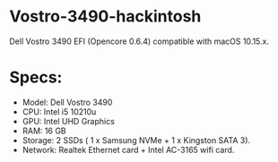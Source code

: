 # Vostro-3490-hackintosh
Dell Vostro 3490 EFI (Opencore 0.6.4) compatible with macOS 10.15.x.

# Specs:

- Model: Dell Vostro 3490
- CPU: Intel i5 10210u
- GPU: Intel UHD Graphics
- RAM: 16 GB
- Storage: 2 SSDs ( 1 x Samsung NVMe + 1 x Kingston SATA 3).
- Network: Realtek Ethernet card + Intel AC-3165 wifi card.
